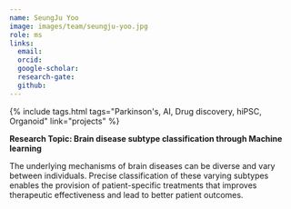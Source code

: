 ```yaml
---
name: SeungJu Yoo
image: images/team/seungju-yoo.jpg
role: ms
links:
  email:
  orcid:
  google-scholar:
  research-gate:
  github:
---
```


{%
  include tags.html
  tags="Parkinson's, AI, Drug discovery, hiPSC, Organoid"
  link="projects"
%}

<strong>Research Topic: Brain disease subtype classification through Machine learning</strong>

The underlying mechanisms of brain diseases can be diverse and vary between individuals. Precise classification of these varying subtypes enables the provision of patient-specific treatments that improves therapeutic effectiveness and lead to better patient outcomes.
